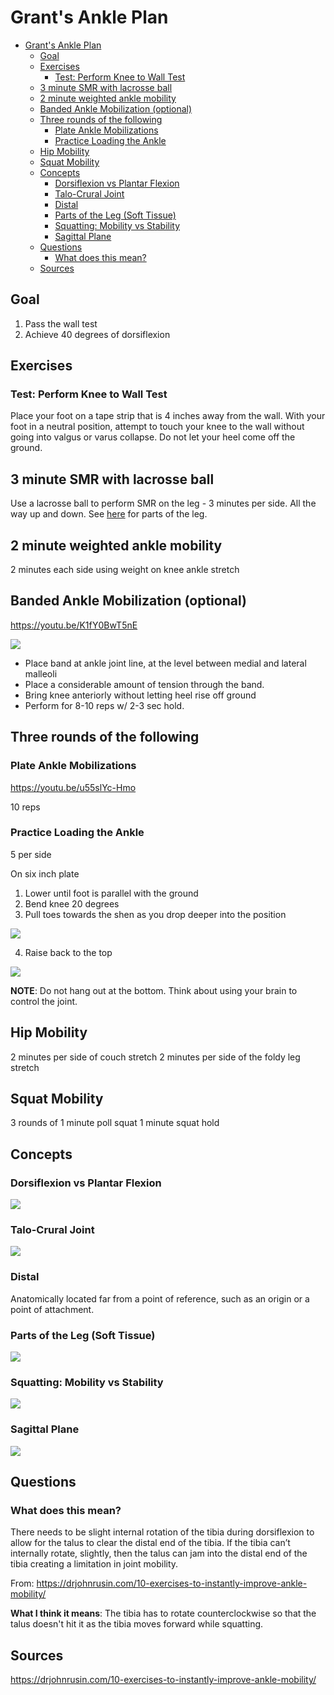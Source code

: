 # Grant's Ankle Plan

- [Grant's Ankle Plan](#grants-ankle-plan)
  - [Goal](#goal)
  - [Exercises](#exercises)
    - [Test: Perform Knee to Wall Test](#test-perform-knee-to-wall-test)
  - [3 minute SMR with lacrosse ball](#3-minute-smr-with-lacrosse-ball)
  - [2 minute weighted ankle mobility](#2-minute-weighted-ankle-mobility)
  - [Banded Ankle Mobilization (optional)](#banded-ankle-mobilization-optional)
  - [Three rounds of the following](#three-rounds-of-the-following)
    - [Plate Ankle Mobilizations](#plate-ankle-mobilizations)
    - [Practice Loading the Ankle](#practice-loading-the-ankle)
  - [Hip Mobility](#hip-mobility)
  - [Squat Mobility](#squat-mobility)
  - [Concepts](#concepts)
    - [Dorsiflexion vs Plantar Flexion](#dorsiflexion-vs-plantar-flexion)
    - [Talo-Crural Joint](#talo-crural-joint)
    - [Distal](#distal)
    - [Parts of the Leg (Soft Tissue)](#parts-of-the-leg-soft-tissue)
    - [Squatting: Mobility vs Stability](#squatting-mobility-vs-stability)
    - [Sagittal Plane](#sagittal-plane)
  - [Questions](#questions)
    - [What does this mean?](#what-does-this-mean)
  - [Sources](#sources)

## Goal

1. Pass the wall test
2. Achieve 40 degrees of dorsiflexion

## Exercises

### Test: Perform Knee to Wall Test

Place your foot on a tape strip that is 4 inches away from the wall.  With your foot in a neutral position, attempt to touch your knee to the wall without going into valgus or varus collapse. Do not let your heel come off the ground.

## 3 minute SMR with lacrosse ball

Use a lacrosse ball to perform SMR on the leg - 3 minutes per side. All the way up and down. See [here](#parts-of-the-leg-soft-tissue) for parts of the leg.

## 2 minute weighted ankle mobility

2 minutes each side using weight on knee ankle stretch

## Banded Ankle Mobilization (optional)

https://youtu.be/K1fY0BwT5nE

![](images/2022-04-01-18-52-25.png)

- Place band at ankle joint line, at the level between medial and lateral malleoli
- Place a considerable amount of tension through the band.
- Bring knee anteriorly without letting heel rise off ground
- Perform for 8-10 reps w/ 2-3 sec hold.

## Three rounds of the following

### Plate Ankle Mobilizations

https://youtu.be/u55slYc-Hmo

10 reps

### Practice Loading the Ankle

5 per side

On six inch plate

1. Lower until foot is parallel with the ground
2. Bend knee 20 degrees
3. Pull toes towards the shen as you drop deeper into the position

![](images/2022-04-01-18-14-14.png)

4. Raise back to the top

![](images/2022-04-01-18-14-52.png)


**NOTE**: Do not hang out at the bottom. Think about using your brain to control the joint.

## Hip Mobility

2 minutes per side of couch stretch
2 minutes per side of the foldy leg stretch

## Squat Mobility

3 rounds of
1 minute poll squat
1 minute squat hold

## Concepts

### Dorsiflexion vs Plantar Flexion

![](images/2022-04-01-18-00-42.png)

### Talo-Crural Joint

![](images/2022-04-01-18-01-51.png)

### Distal

Anatomically located far from a point of reference, such as an origin or a point of attachment.

### Parts of the Leg (Soft Tissue)

![](images/2022-04-01-18-08-18.png)

### Squatting: Mobility vs Stability

![](images/2022-04-01-18-20-00.png)

### Sagittal Plane

![](images/2022-04-01-18-21-49.png)

## Questions

### What does this mean?

There needs to be slight internal rotation of the tibia during dorsiflexion to allow for the talus to clear the distal end of the tibia.  If the tibia can’t internally rotate, slightly, then the talus can jam into the distal end of the tibia creating a limitation in joint mobility.

From: https://drjohnrusin.com/10-exercises-to-instantly-improve-ankle-mobility/

**What I think it means**: The tibia has to rotate counterclockwise so that the talus doesn't hit it as the tibia moves forward while squatting.

## Sources

https://drjohnrusin.com/10-exercises-to-instantly-improve-ankle-mobility/